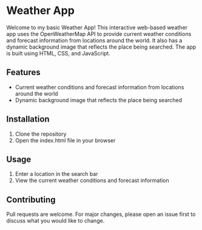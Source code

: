 # Weather App

Welcome to my basic Weather App! This interactive web-based weather app uses the OpenWeatherMap API to provide current weather conditions and forecast information from locations around the world. It also has a dynamic background image that reflects the place being searched. The app is built using HTML, CSS, and JavaScript.

## Features
- Current weather conditions and forecast information from locations around the world
- Dynamic background image that reflects the place being searched

## Installation
1. Clone the repository
2. Open the index.html file in your browser

## Usage
1. Enter a location in the search bar
2. View the current weather conditions and forecast information

## Contributing
Pull requests are welcome. For major changes, please open an issue first to discuss what you would like to change.
